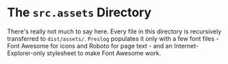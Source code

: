 # The `src.assets` Directory

There's really not much to say here. Every file in this directory is recursively transferred to `dist/assets/`.
`Preslog` populates it only with a few font files - Font Awesome for icons and Roboto for page
text - and an Internet-Explorer-only stylesheet to make Font Awesome work.
